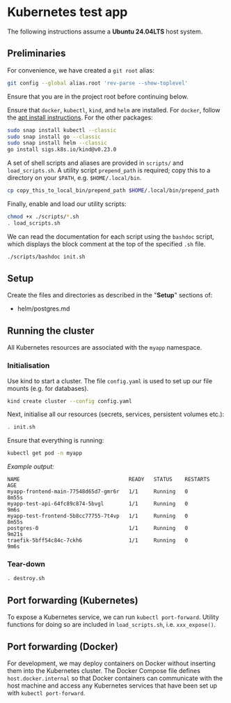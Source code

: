 # Kubernetes test app

The following instructions assume a **Ubuntu 24.04LTS** host system.

## Preliminaries

For convenience, we have created a `git root` alias:
```bash
git config --global alias.root 'rev-parse --show-toplevel'
```
Ensure that you are in the project root before continuing below.

Ensure that `docker`, `kubectl`, `kind`, and `helm` are installed. For `docker`, follow the [apt install instructions](https://docs.docker.com/engine/install/ubuntu/). For the other packages:
```bash
sudo snap install kubectl --classic
sudo snap install go --classic
sudo snap install helm --classic
go install sigs.k8s.io/kind@v0.23.0
```

A set of shell scripts and aliases are provided in `scripts/` and `load_scripts.sh`. A utility script `prepend_path` is required; copy this to a directory on your `$PATH`, e.g. `$HOME/.local/bin`.
```bash
cp copy_this_to_local_bin/prepend_path $HOME/.local/bin/prepend_path
```

Finally, enable and load our utility scripts:
```bash
chmod +x ./scripts/*.sh
. load_scripts.sh
```

We can read the documentation for each script using the `bashdoc` script, which displays the block comment at the top of the specified `.sh` file.

```bash
./scripts/bashdoc init.sh
```

## Setup

Create the files and directories as described in the "**Setup**" sections of:

- helm/postgres.md

## Running the cluster

All Kubernetes resources are associated with the `myapp` namespace.

### Initialisation

Use kind to start a cluster.  The file `config.yaml` is used to set up our file mounts (e.g. for databases).
```bash
kind create cluster --config config.yaml
```

Next, initialise all our resources (secrets, services, persistent volumes etc.):
```bash
. init.sh
```

Ensure that everything is running:
```bash
kubectl get pod -n myapp
```

*Example output:*
```
NAME                                   READY   STATUS    RESTARTS   AGE
myapp-frontend-main-77548d65d7-gmr6r   1/1     Running   0          8m55s
myapp-test-api-64fc89c874-5bvgl        1/1     Running   0          9m6s
myapp-test-frontend-5b8cc77755-7t4vp   1/1     Running   0          8m55s
postgres-0                             1/1     Running   0          9m21s
traefik-5bff54c84c-7ckh6               1/1     Running   0          9m6s
```

### Tear-down
```bash
. destroy.sh
```

## Port forwarding (Kubernetes)

To expose a Kubernetes service, we can run `kubectl port-forward`. Utility functions for doing so are included in `load_scripts.sh`, i.e. `xxx_expose()`.

## Port forwarding (Docker)

For development, we may deploy containers on Docker without inserting them into the Kubernetes cluster. The Docker Compose file defines `host.docker.internal` so that Docker containers can communicate with the host machine and access any Kubernetes services that have been set up with `kubectl port-forward`.
